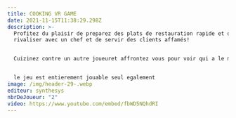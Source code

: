 ```yaml
---
title: COOKING VR GAME
date: 2021-11-15T11:38:29.298Z
description: >-
  Profitez du plaisir de preparez des plats de restauration rapide et de
  rivaliser avec un chef et de servir des clients affamés!


  Cuizinez contre un autre joueuret affrontez vous pour voir qui a le meilleur score au classement.


  le jeu est entierement jouable seul egalement
image: /img/header-29-.webp
editeur: synthesys
nbrDeJoueur: "2"
video: https://www.youtube.com/embed/fbWD5NQhdRI
---
```

